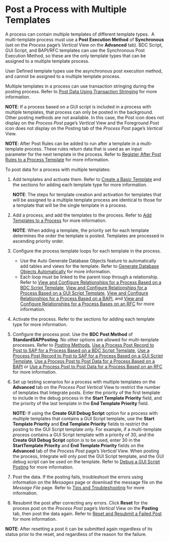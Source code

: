 # Post a Process with Multiple Templates

A process can contain multiple templates of different template types.  A
multi-template process must use a **Post Execution Method** of
**Synchronous** (set on the *Process* page’s *Vertical* View on the
**Advanced** tab). BDC Script, GUI Script, and BAPI/RFC templates can
use the Synchronous Post Execution Method, so these are the only
template types that can be assigned to a multiple template process.

User Defined template types use the asynchronous post execution method,
and cannot be assigned to a multiple template process.

Multiple templates in a process can use transaction stringing during the
posting process. Refer to [Post Data Using Transaction
Stringing](Post_Data_Using_Transaction_Stringing.htm) for more
information.

<span style="font-weight: bold;">NOTE</span>: If a process based on a
GUI script is included in a process with multiple templates, that
process can only be posted in the background. Other posting methods are
not available. In this case, the Post icon does not display on the
<span style="font-style: italic;">Process Post</span> page’s
<span style="font-style: italic;">Vertical</span> View and the
Foreground Post icon does not display on the Posting tab of the
<span style="font-style: italic;">Process Post</span> page’s
<span style="font-style: italic;">Vertical</span> View.

<span style="font-weight: bold;">NOTE</span>: After Post Rules can be
added to run after a template in a multi-template process. These rules
return data that is used as an input parameter for the next template in
the process. Refer to [Register After Post Rules to a Process
Template](Register_After_Post_Rules_to_a_Process_Template_Overview.htm)
for more information.

To post data for a process with multiple templates:

1.  Add templates and activate them. Refer to [Create a Basic
    Template](Create_a_Basic_Template.htm) and the sections for adding
    each template type for more information.
    
    **NOTE**: The steps for template creation and activation for
    templates that will be assigned to a multiple template process are
    identical to those for a template that will be the single template
    in a process.

2.  Add a process, and add the templates to the process. Refer to [Add
    Templates to a Process](Add_Templates_to_a_Process.htm) for more
    information.
    
    **NOTE**: When adding a template, the priority set for each template
    determines the order the template is posted. Templates are processed
    in ascending priority order.

3.  Configure the process template loops for each template in the
    process.
    
      - Use the Auto Generate Database Objects feature to automatically
        add tables and views for the template. Refer to [Generate
        Database Objects
        Automatically](Generate_Database_Objects_Automatically.htm) for
        more information.
      - Each loop must be linked to the parent loop through a
        relationship. Refer to [View and Configure Relationships for a
        Process Based on a BDC Script
        Template](ViewandConfigureRelationshipsBDC.htm), [View and
        Configure Relationships for a Process Based on a GUI Script
        Template](VwConfigureRelshpsGUIe.htm), [View and Configure
        Relationships for a Process Based on a
        BAPI](ViewandConfigureFieldMappingsBAPI.htm), and [View and
        Configure Relationships for a Process Bases on an
        RFC](VwConfigureRshpsProcRFC.htm) for more information.

4.  Activate the process. Refer to the sections for adding each template
    type for more information.

5.  Configure the process post. Use the **BDC Post Method** of
    **StandardSAPPosting**. No other options are allowed for
    multi-template processes. Refer to [Posting
    Methods](Posting_Methods.htm), [Use a Process Post Record to Post to
    SAP for a Process Based on a BDC Script
    Template](Post_Data_for_a_Process_Based_on_a_BDC_Script_Template.htm),
    [Use a Process Post Record to Post to SAP for a Process Based on a
    GUI Script
    Template](Post_Data_for_a_Process_Based_on_a_GUI_Script_Template.htm),
    [Use a Process Post to Post Data for a Process Based on a
    BAPI](Post_Data_for_a_Process_Based_on_a_BAPI.htm) or [Use a Process
    Post to Post Data for a Process Based on an
    RFC](Post_Data_for_a_Process_Based_on_an_RFC.htm) for more
    information.

6.  Set up testing scenarios for a process with multiple templates on
    the **Advanced** tab on the *Process Post Vertical* View to restrict
    the number of templates that Integrate posts. Enter the priority of
    the first template to include in the debug process in the **Start
    Template Priority** field, and the priority of the last template in
    the **End Template Priority** field.
    
    **NOTE:** If using the **Create GUI Debug Script** option for a
    process with multiple templates that contains a GUI Script template,
    use the **Start Template Priority** and **End Template Priority**
    fields to restrict the posting to the GUI Script template only. For
    example, if a multi-template process contains a GUI Script template
    with a priority of 30, and the **Create GUI Debug Script** option is
    to be used, enter 30 in the **StartTemplate Priority** and **End
    Template Priority** fields on the **Advanced** tab of the *Process
    Post* page’s *Vertical* View. When posting the process, Integrate
    will only post the GUI Script template, and the GUI debug script can
    be used on the template. Refer to [Debug a GUI Script
    Posting](Debug_a_GUI_Script_Posting.htm) for more information.

7.  Post the data. If the posting fails, troubleshoot the errors using
    information on the *Messages* page or download the message file on
    the *Message File* page. Refer to [Tips and
    Troubleshooting](Tips_and_Troubleshooting_Integrate.htm) for more
    information.

8.  Resubmit the post after correcting any errors. Click **Reset** for
    the process post on the *Process Post* page’s *Vertical* View on the
    **Posting** tab, then post the data again. Refer to [Reset and
    Resubmit a Failed Post](Reset_and_Resubmit_a_Failed_Post.htm) for
    more information.

**NOTE**: After resetting a post it can be submitted again regardless of
its status prior to the reset, and regardless of the reason for the
failure.
